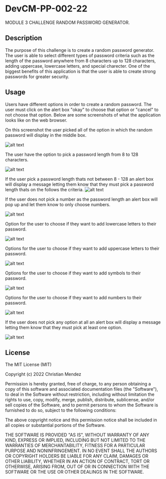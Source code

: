 # DevCM-PP-002-22
MODULE 3 CHALLENGE RANDOM PASSWORD GENERATOR.

## Description
The purpose of this challenge is to create a random password generator. The user is able to select different types of password criteria such as the length of the password anywhere from 8 characters up to 128 characters, adding uppercase, lowercase letters, and special charecter. One of the biggest benefits of this application is that the user is able to create strong passwords for greater security. 

## Usage
Users have different options in order to create a random password. The user must click on the alert box "okay" to choose that option or "cancel" to not choose that option. Below are some screenshots of what the application looks like on the web browser.

On this screenshot the user picked all of the option in which the random password will display in the middle box.

![alt text](../DevCM-Secure-PWD/Assets/images/appmainpagescreenshot.jpg)

The user have the option to pick a password length from 8 to 128 characters. 

![alt text](../DevCM-Secure-PWD/Assets/images/firstalertpwdlength.jpg)

If the user pick a password length thats not between 8 - 128 an alert box will display a message letting them know that they must pick a password length thats on the follows the criteria.
![alt text](../DevCM-Secure-PWD/Assets/images/PWDL8-128.jpg)

If the user does not pick a number as the password length an alert box will pop up and let them know to only choose numbers.

![alt text](../DevCM-Secure-PWD/Assets/images/onlynumbersforpwdlength.jpg)

Option for the user to choose if they want to add lowercase letters to their password. 

![alt text](../DevCM-Secure-PWD/Assets/images/lowercase.jpg)

Options for the user to choose if they want to add uppercase letters to their password. 

![alt text](../DevCM-Secure-PWD/Assets/images/uppercase.jpg)

Options for the user to choose if they want to add symbols to their password. 

![alt text](../DevCM-Secure-PWD/Assets/images/symbols.jpg)

Options for the user to choose if they want to add numbers to their password. 

![alt text](../DevCM-Secure-PWD/Assets/images/number.jpg)

If the user does not pick any option at all an alert box will display a message letting them know that they must pick at least one option. 

![alt text](../DevCM-Secure-PWD/Assets/images/mustpickoneoption.jpg)


## License

The MIT License (MIT)

Copyright (c) 2022 Christian Mendez

Permission is hereby granted, free of charge, to any person obtaining a copy of this software and associated documentation files (the "Software"), to deal in the Software without restriction, including without limitation the rights to use, copy, modify, merge, publish, distribute, sublicense, and/or sell copies of the Software, and to permit persons to whom the Software is furnished to do so, subject to the following conditions:

The above copyright notice and this permission notice shall be included in all copies or substantial portions of the Software.

THE SOFTWARE IS PROVIDED "AS IS", WITHOUT WARRANTY OF ANY KIND, EXPRESS OR IMPLIED, INCLUDING BUT NOT LIMITED TO THE WARRANTIES OF MERCHANTABILITY, FITNESS FOR A PARTICULAR PURPOSE AND NONINFRINGEMENT. IN NO EVENT SHALL THE AUTHORS OR COPYRIGHT HOLDERS BE LIABLE FOR ANY CLAIM, DAMAGES OR OTHER LIABILITY, WHETHER IN AN ACTION OF CONTRACT, TORT OR OTHERWISE, ARISING FROM, OUT OF OR IN CONNECTION WITH THE SOFTWARE OR THE USE OR OTHER DEALINGS IN THE SOFTWARE.